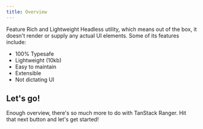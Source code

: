```yaml
---
title: Overview
---
```


Feature Rich and Lightweight Headless utility, which means out of the box, it doesn't render or supply any actual UI elements. Some of its features include:

- 100% Typesafe
- Lightweight (10kb)
- Easy to maintain
- Extensible
- Not dictating UI

## Let's go!

Enough overview, there's so much more to do with TanStack Ranger. Hit that next button and let's get started!
